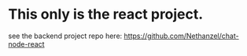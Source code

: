 # This only is the react project.

see the backend project repo here: https://github.com/Nethanzel/chat-node-react
